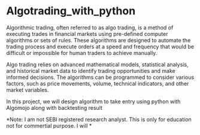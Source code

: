 # Algotrading_with_python

Algorithmic trading, often referred to as algo trading, is a method of executing trades in financial markets using pre-defined computer algorithms or sets of rules. These algorithms are designed to automate the trading process and execute orders at a speed and frequency that would be difficult or impossible for human traders to achieve manually.

Algo trading relies on advanced mathematical models, statistical analysis, and historical market data to identify trading opportunities and make informed decisions. The algorithms can be programmed to consider various factors, such as price movements, volume, technical indicators, and other market variables.

In this project, we will design algorithm to take entry using python with Algomojo along with backtesting result


*Note: I am not SEBI registered research analyst. This is only for education not for commertial purpose. I will  *
